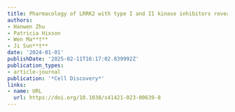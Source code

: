 ```yaml
---
title: Pharmacology of LRRK2 with type I and II kinase inhibitors revealed by cryo-EM
authors:
- Hanwen Zhu
- Patricia Hixson
- Wen Ma**†**
- Ji Sun**†**
date: '2024-01-01'
publishDate: '2025-02-11T16:17:02.839992Z'
publication_types:
- article-journal
publication: '*Cell Discovery*'
links:
- name: URL
  url: https://doi.org/10.1038/s41421-023-00639-8
---
```


